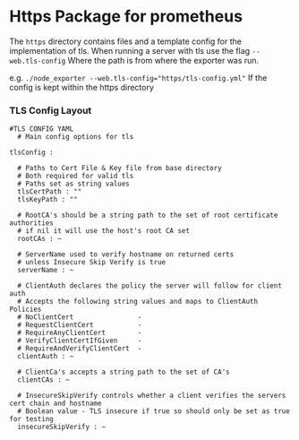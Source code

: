 # Https Package for prometheus

The `https` directory contains files and a template config for the implementation of tls.
When running a server with tls use the flag `--web.tls-config`
Where the path is from where the exporter was run.

e.g. `./node_exporter --web.tls-config="https/tls-config.yml"`
If the config is kept within the https directory 

### TLS Config Layout

```
#TLS CONFIG YAML
  # Main config options for tls

tlsConfig :

  # Paths to Cert File & Key file from base directory
  # Both required for valid tls
  # Paths set as string values
  tlsCertPath : ""
  tlsKeyPath : ""

  # RootCA's should be a string path to the set of root certificate authorities
  # if nil it will use the host's root CA set
  rootCAs : ~

  # ServerName used to verify hostname on returned certs
  # unless Insecure Skip Verify is true
  serverName : ~

  # ClientAuth declares the policy the server will follow for client auth
  # Accepts the following string values and maps to ClientAuth Policies
  # NoClientCert                -
  # RequestClientCert           -
  # RequireAnyClientCert        -
  # VerifyClientCertIfGiven     -
  # RequireAndVerifyClientCert  -
  clientAuth : ~

  # ClientCa's accepts a string path to the set of CA's
  clientCAs : ~

  # InsecureSkipVerify controls whether a client verifies the servers cert chain and hostname
  # Boolean value - TLS insecure if true so should only be set as true for testing
  insecureSkipVerify : ~
```
